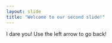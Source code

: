 ```yaml
---
layout: slide
title: "Welcome to our second slide!"
---
```

I dare you!
Use the left arrow to go back!
